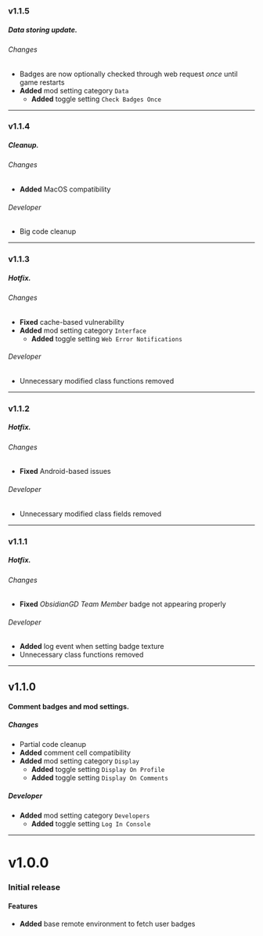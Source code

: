 ### v1.1.5
##### Data storing update.

###### Changes
- Badges are now optionally checked through web request *once* until game restarts
- **Added** mod setting category `Data`
  - **Added** toggle setting `Check Badges Once`

---

### v1.1.4
##### Cleanup.

###### Changes
- **Added** MacOS compatibility

###### Developer
- Big code cleanup

---

### v1.1.3
##### Hotfix.

###### Changes
- **Fixed** cache-based vulnerability
- **Added** mod setting category `Interface`
  - **Added** toggle setting `Web Error Notifications`

###### Developer
- Unnecessary modified class functions removed

---

### v1.1.2
##### Hotfix.

###### Changes
- **Fixed** Android-based issues

###### Developer
- Unnecessary modified class fields removed

---

### v1.1.1
##### Hotfix.

###### Changes
- **Fixed** *ObsidianGD Team Member* badge not appearing properly

###### Developer
- **Added** log event when setting badge texture
- Unnecessary class functions removed

---

## v1.1.0
#### Comment badges and mod settings.

##### Changes
- Partial code cleanup
- **Added** comment cell compatibility
- **Added** mod setting category `Display`
  - **Added** toggle setting `Display On Profile`
  - **Added** toggle setting `Display On Comments`

##### Developer
- **Added** mod setting category `Developers`
  - **Added** toggle setting `Log In Console`

---

# v1.0.0
### Initial release

#### Features
- **Added** base remote environment to fetch user badges